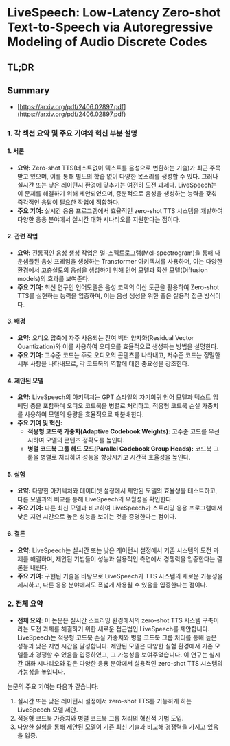 # LiveSpeech: Low-Latency Zero-shot Text-to-Speech via Autoregressive Modeling of Audio Discrete Codes
## TL;DR
## Summary
- [https://arxiv.org/pdf/2406.02897.pdf](https://arxiv.org/pdf/2406.02897.pdf)

### 1. 각 섹션 요약 및 주요 기여와 혁신 부분 설명

#### 1. 서론
- **요약:** Zero-shot TTS(테스트없이 텍스트를 음성으로 변환하는 기술)가 최근 주목받고 있으며, 이를 통해 별도의 학습 없이 다양한 목소리를 생성할 수 있다. 그러나 실시간 또는 낮은 레이턴시 환경에 맞추기는 여전히 도전 과제다. LiveSpeech는 이 문제를 해결하기 위해 제안되었으며, 증분적으로 음성을 생성하는 능력을 갖춰 즉각적인 응답이 필요한 작업에 적합하다.
- **주요 기여:** 실시간 응용 프로그램에서 효율적인 zero-shot TTS 시스템을 개발하여 다양한 응용 분야에서 실시간 대화 시나리오를 지원한다는 점이다.

#### 2. 관련 작업
- **요약:** 전통적인 음성 생성 작업은 멀-스펙트로그램(Mel-spectrogram)을 통해 다운샘플된 음성 프레임을 생성하는 Transformer 아키텍처를 사용하며, 이는 다양한 환경에서 고충실도의 음성을 생성하기 위해 언어 모델과 확산 모델(Diffusion models)의 효과를 보여준다.
- **주요 기여:** 최신 연구인 언어모델은 음성 코덱의 이산 토큰을 활용하여 Zero-shot TTS를 실현하는 능력을 입증하며, 이는 음성 생성을 위한 좋은 실용적 접근 방식이다.

#### 3. 배경
- **요약:** 오디오 압축에 자주 사용되는 잔여 벡터 양자화(Residual Vector Quantization)와 이를 사용하여 오디오를 효율적으로 생성하는 방법을 설명한다.
- **주요 기여:** 고수준 코드는 주로 오디오의 콘텐츠를 나타내고, 저수준 코드는 정밀한 세부 사항을 나타내므로, 각 코드북의 역할에 대한 중요성을 강조한다.

#### 4. 제안된 모델
- **요약:** LiveSpeech의 아키텍처는 GPT 스타일의 자기회귀 언어 모델과 텍스트 임베딩 층을 포함하며 오디오 코드북을 병렬로 처리하고, 적응형 코드북 손실 가중치를 사용하여 모델의 용량을 효율적으로 재분배한다.
- **주요 기여 및 혁신:** 
  - **적응형 코드북 가중치(Adaptive Codebook Weights):** 고수준 코드를 우선시하여 모델의 콘텐츠 정확도를 높인다.
  - **병렬 코드북 그룹 헤드 모드(Parallel Codebook Group Heads):** 코드북 그룹을 병렬로 처리하여 성능을 향상시키고 시간적 효율성을 높인다.

#### 5. 실험
- **요약:** 다양한 아키텍처와 데이터셋 설정에서 제안된 모델의 효율성을 테스트하고, 다른 모델과의 비교를 통해 LiveSpeech의 우월성을 확인한다.
- **주요 기여:** 다른 최신 모델과 비교하여 LiveSpeech가 스트리밍 응용 프로그램에서 낮은 지연 시간으로 높은 성능을 보이는 것을 증명한다는 점이다.

#### 6. 결론
- **요약:** LiveSpeech는 실시간 또는 낮은 레이턴시 설정에서 기존 시스템의 도전 과제를 해결하며, 제안된 기법들이 성능과 실용적인 측면에서 경쟁력을 입증한다는 결론을 내린다.
- **주요 기여:** 구현된 기술을 바탕으로 LiveSpeech가 TTS 시스템의 새로운 가능성을 제시하고, 다른 응용 분야에서도 폭넓게 사용될 수 있음을 입증한다는 점이다.

### 2. 전체 요약
- **전체 요약:** 이 논문은 실시간 스트리밍 환경에서의 zero-shot TTS 시스템 구축이라는 도전 과제를 해결하기 위한 새로운 접근법인 LiveSpeech를 제안합니다. LiveSpeech는 적응형 코드북 손실 가중치와 병렬 코드북 그룹 처리를 통해 높은 성능과 낮은 지연 시간을 달성합니다. 제안된 모델은 다양한 실험 환경에서 기존 모델들과 경쟁할 수 있음을 입증하였고, 그 가능성을 보여주었습니다. 이 연구는 실시간 대화 시나리오와 같은 다양한 응용 분야에서 실용적인 zero-shot TTS 시스템의 가능성을 높입니다.

논문의 주요 기여는 다음과 같습니다:
1. 실시간 또는 낮은 레이턴시 설정에서 zero-shot TTS를 가능하게 하는 LiveSpeech 모델 제안.
2. 적응형 코드북 가중치와 병렬 코드북 그룹 처리의 혁신적 기법 도입.
3. 다양한 실험을 통해 제안된 모델이 기존 최신 기술과 비교해 경쟁력을 가지고 있음을 입증.
